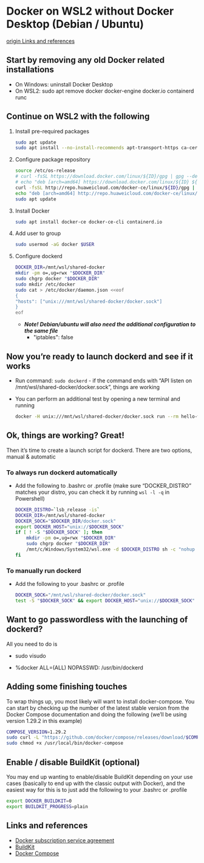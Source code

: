 # Docker on WSL2 without Docker Desktop (Debian / Ubuntu)

[origin Links and references](https://dev.solita.fi/2021/12/21/docker-on-wsl2-without-docker-desktop.html#:~:text=So%2C%20how%20to%20run%20Docker%20on%20WSL2%20under,the%20following%20Install%20pre-required%20packages%20sudo%20apt%20update)

## Start by removing any old Docker related installations

- On Windows: uninstall Docker Desktop
- On WSL2: sudo apt remove docker docker-engine docker.io containerd runc

## Continue on WSL2 with the following

1. Install pre-required packages

    ```sh
    sudo apt update
    sudo apt install --no-install-recommends apt-transport-https ca-certificates curl gnupg2
    ```

1. Configure package repository

    ```sh
    source /etc/os-release
    # curl -fsSL https://download.docker.com/linux/${ID}/gpg | gpg --dearmor | sudo tee /etc/apt/trusted.gpg.d/docker.gpg
    # echo "deb [arch=amd64] https://download.docker.com/linux/${ID} ${VERSION_CODENAME} stable" | sudo tee /etc/apt/sources.list.d/docker.list
    curl -fsSL http://repo.huaweicloud.com/docker-ce/linux/${ID}/gpg | gpg --dearmor | sudo tee /etc/apt/trusted.gpg.d/docker.gpg
    echo "deb [arch=amd64] http://repo.huaweicloud.com/docker-ce/linux/ubuntu jammy stable" | sudo tee /etc/apt/sources.list.d/docker.list
    sudo apt update
    ```

1. Install Docker

    ```sh
    sudo apt install docker-ce docker-ce-cli containerd.io
    ```

1. Add user to group

    ```sh
    sudo usermod -aG docker $USER
    ```

1. Configure dockerd

    ```sh
    DOCKER_DIR=/mnt/wsl/shared-docker
    mkdir -pm o=,ug=rwx "$DOCKER_DIR"
    sudo chgrp docker "$DOCKER_DIR"
    sudo mkdir /etc/docker
    sudo cat > /etc/docker/daemon.json <<eof
    {
    "hosts": ["unix:///mnt/wsl/shared-docker/docker.sock"]
    }
    eof
    ```

    - ***Note! Debian/ubuntu will also need the additional configuration to the same file***
      - "iptables": false

## Now you’re ready to launch dockerd and see if it works 

- Run command: `sudo dockerd` - if the command ends with “API listen on /mnt/wsl/shared-docker/docker.sock”, things are working

- You can perform an additional test by opening a new terminal and running

    ```sh
    docker -H unix:///mnt/wsl/shared-docker/docker.sock run --rm hello-world
    ```

## Ok, things are working? Great!

Then it’s time to create a launch script for dockerd. There are two options, manual & automatic

### To always run dockerd automatically

- Add the following to .bashrc or .profile (make sure “DOCKER_DISTRO” matches your distro, you can check it by running `wsl -l -q` in Powershell)

    ```bash
    DOCKER_DISTRO=`lsb_release -is`
    DOCKER_DIR=/mnt/wsl/shared-docker
    DOCKER_SOCK="$DOCKER_DIR/docker.sock"
    export DOCKER_HOST="unix://$DOCKER_SOCK"
    if [ ! -S "$DOCKER_SOCK" ]; then
        mkdir -pm o=,ug=rwx "$DOCKER_DIR"
        sudo chgrp docker "$DOCKER_DIR"
        /mnt/c/Windows/System32/wsl.exe -d $DOCKER_DISTRO sh -c "nohup sudo -b dockerd < /dev/null > $DOCKER_DIR/dockerd.log 2>&1"
    fi
    ```

### To manually run dockerd

- Add the following to your .bashrc or .profile

    ```bash
    DOCKER_SOCK="/mnt/wsl/shared-docker/docker.sock"
    test -S "$DOCKER_SOCK" && export DOCKER_HOST="unix://$DOCKER_SOCK"
    ```

## Want to go passwordless with the launching of dockerd?

All you need to do is

- sudo visudo

- %docker ALL=(ALL) NOPASSWD: /usr/bin/dockerd

## Adding some finishing touches

To wrap things up, you most likely will want to install docker-compose. You can start by checking up the number of the latest stable version from the Docker Compose documentation and doing the following (we’ll be using version 1.29.2 in this example)

```sh
COMPOSE_VERSION=1.29.2
sudo curl -L "https://github.com/docker/compose/releases/download/$COMPOSE_VERSION/docker-compose-$(uname -s)-$(uname -m)" -o /usr/local/bin/docker-compose
sudo chmod +x /usr/local/bin/docker-compose
```

## Enable / disable BuildKit (optional)

You may end up wanting to enable/disable BuildKit depending on your use cases (basically to end up with the classic output with Docker), and the easiest way for this is to just add the following to your .bashrc or .profile

```bash
export DOCKER_BUILDKIT=0
export BUILDKIT_PROGRESS=plain
```

## Links and references

- [Docker subscription service agreement](https://www.docker.com/legal/docker-subscription-service-agreement/)
- [BuildKit](https://docs.docker.com/build/)
- [Docker Compose](https://docs.docker.com/compose/install/)
